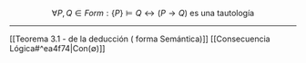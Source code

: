 $$\forall P,Q \in Form: \{P\} \models Q \leftrightarrow (P \rightarrow Q) \text{ es una tautología}$$
***
[[Teorema 3.1 - de la deducción ( forma Semántica)]]
[[Consecuencia Lógica#^ea4f74|Con(∅)]] 